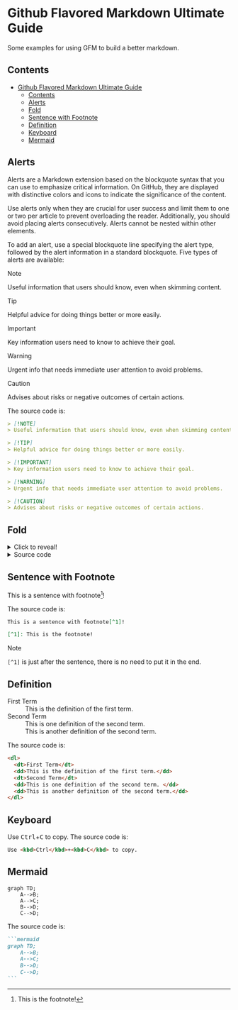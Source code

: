 # Github Flavored Markdown Ultimate Guide
Some examples for using GFM to build a better markdown.

## Contents
- [Github Flavored Markdown Ultimate Guide](#github-flavored-markdown-ultimate-guide)
    - [Contents](#contents)
    - [Alerts](#alerts)
    - [Fold](#fold)
    - [Sentence with Footnote](#sentence-with-footnote)
    - [Definition](#definition)
    - [Keyboard](#keyboard)
    - [Mermaid](#mermaid)

## Alerts

Alerts are a Markdown extension based on the blockquote syntax that you can use to emphasize critical information. On GitHub, they are displayed with distinctive colors and icons to indicate the significance of the content.

Use alerts only when they are crucial for user success and limit them to one or two per article to prevent overloading the reader. Additionally, you should avoid placing alerts consecutively. Alerts cannot be nested within other elements.

To add an alert, use a special blockquote line specifying the alert type, followed by the alert information in a standard blockquote. Five types of alerts are available:

> [!NOTE]
> Useful information that users should know, even when skimming content.

> [!TIP]
> Helpful advice for doing things better or more easily.

> [!IMPORTANT]
> Key information users need to know to achieve their goal.

> [!WARNING]
> Urgent info that needs immediate user attention to avoid problems.

> [!CAUTION]
> Advises about risks or negative outcomes of certain actions.

The source code is:
```markdown
> [!NOTE]
> Useful information that users should know, even when skimming content.

> [!TIP]
> Helpful advice for doing things better or more easily.

> [!IMPORTANT]
> Key information users need to know to achieve their goal.

> [!WARNING]
> Urgent info that needs immediate user attention to avoid problems.

> [!CAUTION]
> Advises about risks or negative outcomes of certain actions.
```

## Fold

<details>
    <summary>Click to reveal!</summary>
    Looks like you click me!
</details>

<details>
<summary>Source code</summary>

```markdown
<details>
    <summary>Click to reveal!</summary>
    Looks like you click me!
</details>
```
</details>

## Sentence with Footnote
This is a sentence with footnote[^1]!

[^1]: This is the footnote!

The source code is:
```markdown
This is a sentence with footnote[^1]!

[^1]: This is the footnote!
```

> [!NOTE]
> `[^1]` is just after the sentence, there is no need to put it in the end.

## Definition

<dl>
  <dt>First Term</dt>
  <dd>This is the definition of the first term.</dd>
  <dt>Second Term</dt>
  <dd>This is one definition of the second term. </dd>
  <dd>This is another definition of the second term.</dd>
</dl>

The source code is:
```markdown
<dl>
  <dt>First Term</dt>
  <dd>This is the definition of the first term.</dd>
  <dt>Second Term</dt>
  <dd>This is one definition of the second term. </dd>
  <dd>This is another definition of the second term.</dd>
</dl>
```

## Keyboard
Use <kbd>Ctrl</kbd>+<kbd>C</kbd> to copy.
The source code is:
```markdown
Use <kbd>Ctrl</kbd>+<kbd>C</kbd> to copy.
```

## Mermaid
```mermaid
graph TD;
    A-->B;
    A-->C;
    B-->D;
    C-->D;
```

The source code is:
````markdown
```mermaid
graph TD;
    A-->B;
    A-->C;
    B-->D;
    C-->D;
```
````
